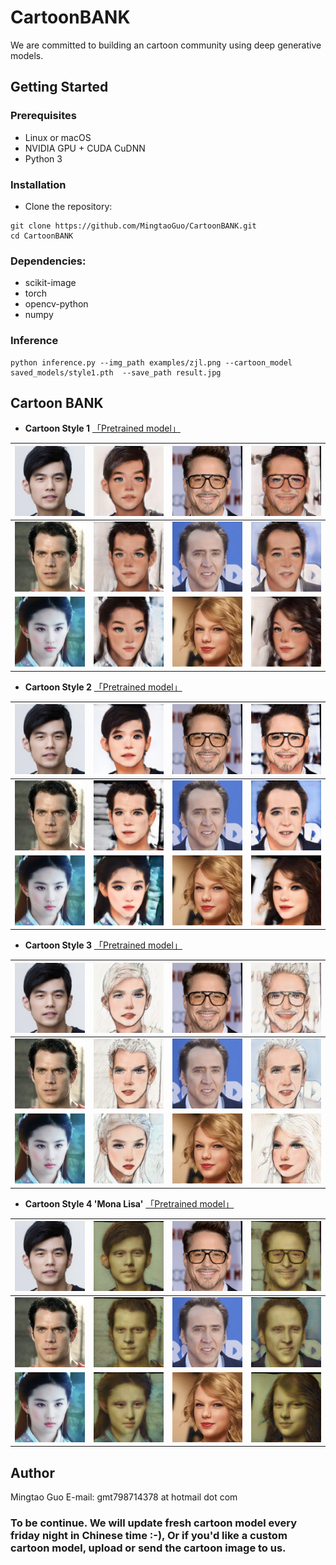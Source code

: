 # CartoonBANK
We are committed to building an cartoon community using deep generative models.

## Getting Started
### Prerequisites
- Linux or macOS
- NVIDIA GPU + CUDA CuDNN
- Python 3

### Installation
- Clone the repository:
``` 
git clone https://github.com/MingtaoGuo/CartoonBANK.git
cd CartoonBANK
```
### Dependencies:  
- scikit-image
- torch
- opencv-python
- numpy

### Inference
``` 
python inference.py --img_path examples/zjl.png --cartoon_model saved_models/style1.pth  --save_path result.jpg
```
## Cartoon BANK 
- **Cartoon Style 1** [「Pretrained model」]()

|![](https://github.com/MingtaoGuo/CartoonBANK/blob/main/IMGS/zjl_align.jpg)|![](https://github.com/MingtaoGuo/CartoonBANK/blob/main/IMGS/zjl_style1.jpg)|![](https://github.com/MingtaoGuo/CartoonBANK/blob/main/IMGS/xlb_align.jpg)|![](https://github.com/MingtaoGuo/CartoonBANK/blob/main/IMGS/xlb_style1.jpg)|
|-|-|-|-|
|![](https://github.com/MingtaoGuo/CartoonBANK/blob/main/IMGS/sm_align.jpg)|![](https://github.com/MingtaoGuo/CartoonBANK/blob/main/IMGS/sm_style1.jpg)|![](https://github.com/MingtaoGuo/CartoonBANK/blob/main/IMGS/ngls_align.jpg)|![](https://github.com/MingtaoGuo/CartoonBANK/blob/main/IMGS/ngls_style1.jpg)|
|![](https://github.com/MingtaoGuo/CartoonBANK/blob/main/IMGS/lyf_align.jpg)|![](https://github.com/MingtaoGuo/CartoonBANK/blob/main/IMGS/lyf_style1.jpg)|![](https://github.com/MingtaoGuo/CartoonBANK/blob/main/IMGS/mm_align.jpg)|![](https://github.com/MingtaoGuo/CartoonBANK/blob/main/IMGS/mm_style1.jpg)|

- **Cartoon Style 2** [「Pretrained model」]()

|![](https://github.com/MingtaoGuo/CartoonBANK/blob/main/IMGS/zjl_align.jpg)|![](https://github.com/MingtaoGuo/CartoonBANK/blob/main/IMGS/zjl_style2.jpg)|![](https://github.com/MingtaoGuo/CartoonBANK/blob/main/IMGS/xlb_align.jpg)|![](https://github.com/MingtaoGuo/CartoonBANK/blob/main/IMGS/xlb_style2.jpg)|
|-|-|-|-|
|![](https://github.com/MingtaoGuo/CartoonBANK/blob/main/IMGS/sm_align.jpg)|![](https://github.com/MingtaoGuo/CartoonBANK/blob/main/IMGS/sm_style2.jpg)|![](https://github.com/MingtaoGuo/CartoonBANK/blob/main/IMGS/ngls_align.jpg)|![](https://github.com/MingtaoGuo/CartoonBANK/blob/main/IMGS/ngls_style2.jpg)|
|![](https://github.com/MingtaoGuo/CartoonBANK/blob/main/IMGS/lyf_align.jpg)|![](https://github.com/MingtaoGuo/CartoonBANK/blob/main/IMGS/lyf_style2.jpg)|![](https://github.com/MingtaoGuo/CartoonBANK/blob/main/IMGS/mm_align.jpg)|![](https://github.com/MingtaoGuo/CartoonBANK/blob/main/IMGS/mm_style2.jpg)|

- **Cartoon Style 3** [「Pretrained model」]()

|![](https://github.com/MingtaoGuo/CartoonBANK/blob/main/IMGS/zjl_align.jpg)|![](https://github.com/MingtaoGuo/CartoonBANK/blob/main/IMGS/zjl_style3.jpg)|![](https://github.com/MingtaoGuo/CartoonBANK/blob/main/IMGS/xlb_align.jpg)|![](https://github.com/MingtaoGuo/CartoonBANK/blob/main/IMGS/xlb_style3.jpg)|
|-|-|-|-|
|![](https://github.com/MingtaoGuo/CartoonBANK/blob/main/IMGS/sm_align.jpg)|![](https://github.com/MingtaoGuo/CartoonBANK/blob/main/IMGS/sm_style3.jpg)|![](https://github.com/MingtaoGuo/CartoonBANK/blob/main/IMGS/ngls_align.jpg)|![](https://github.com/MingtaoGuo/CartoonBANK/blob/main/IMGS/ngls_style3.jpg)|
|![](https://github.com/MingtaoGuo/CartoonBANK/blob/main/IMGS/lyf_align.jpg)|![](https://github.com/MingtaoGuo/CartoonBANK/blob/main/IMGS/lyf_style3.jpg)|![](https://github.com/MingtaoGuo/CartoonBANK/blob/main/IMGS/mm_align.jpg)|![](https://github.com/MingtaoGuo/CartoonBANK/blob/main/IMGS/mm_style3.jpg)|

- **Cartoon Style 4 'Mona Lisa'** [「Pretrained model」]()

|![](https://github.com/MingtaoGuo/CartoonBANK/blob/main/IMGS/zjl_align.jpg)|![](https://github.com/MingtaoGuo/CartoonBANK/blob/main/IMGS/zjl_style4.jpg)|![](https://github.com/MingtaoGuo/CartoonBANK/blob/main/IMGS/xlb_align.jpg)|![](https://github.com/MingtaoGuo/CartoonBANK/blob/main/IMGS/xlb_style4.jpg)|
|-|-|-|-|
|![](https://github.com/MingtaoGuo/CartoonBANK/blob/main/IMGS/sm_align.jpg)|![](https://github.com/MingtaoGuo/CartoonBANK/blob/main/IMGS/sm_style4.jpg)|![](https://github.com/MingtaoGuo/CartoonBANK/blob/main/IMGS/ngls_align.jpg)|![](https://github.com/MingtaoGuo/CartoonBANK/blob/main/IMGS/ngls_style4.jpg)|
|![](https://github.com/MingtaoGuo/CartoonBANK/blob/main/IMGS/lyf_align.jpg)|![](https://github.com/MingtaoGuo/CartoonBANK/blob/main/IMGS/lyf_style4.jpg)|![](https://github.com/MingtaoGuo/CartoonBANK/blob/main/IMGS/mm_align.jpg)|![](https://github.com/MingtaoGuo/CartoonBANK/blob/main/IMGS/mm_style4.jpg)|

## Author 
Mingtao Guo
E-mail: gmt798714378 at hotmail dot com


### To be continue. We will update fresh cartoon model every friday night in Chinese time :-), Or if you'd like a custom cartoon model, upload or send the cartoon image to us.
